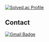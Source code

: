 

<!--
**GwakJaehui/GwakJaehui** is a ✨ _special_ ✨ repository because its `README.md` (this file) appears on your GitHub profile.

Here are some ideas to get you started:

- 🔭 I’m currently working on ...
- 🌱 I’m currently learning ...
- 👯 I’m looking to collaborate on ...
- 🤔 I’m looking for help with ...
- 💬 Ask me about ...
- 📫 How to reach me: ...
- 😄 Pronouns: ...
- ⚡ Fun fact: ...
-->
[![Solved.ac Profile](http://mazassumnida.wtf/api/v2/generate_badge?boj=wogml651)](https://solved.ac/wogml651/)

## Contact
[![Gmail Badge](https://img.shields.io/badge/Gmail-d14836?style=flat-square&logo=Gmail&logoColor=white&link=mailto:jaehui0922@gmail.com)](mailto:jaehui0922@gmail.com)
